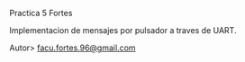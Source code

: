 Practica 5 Fortes

Implementacion de mensajes por pulsador a traves de UART.



Autor> facu.fortes.96@gmail.com
